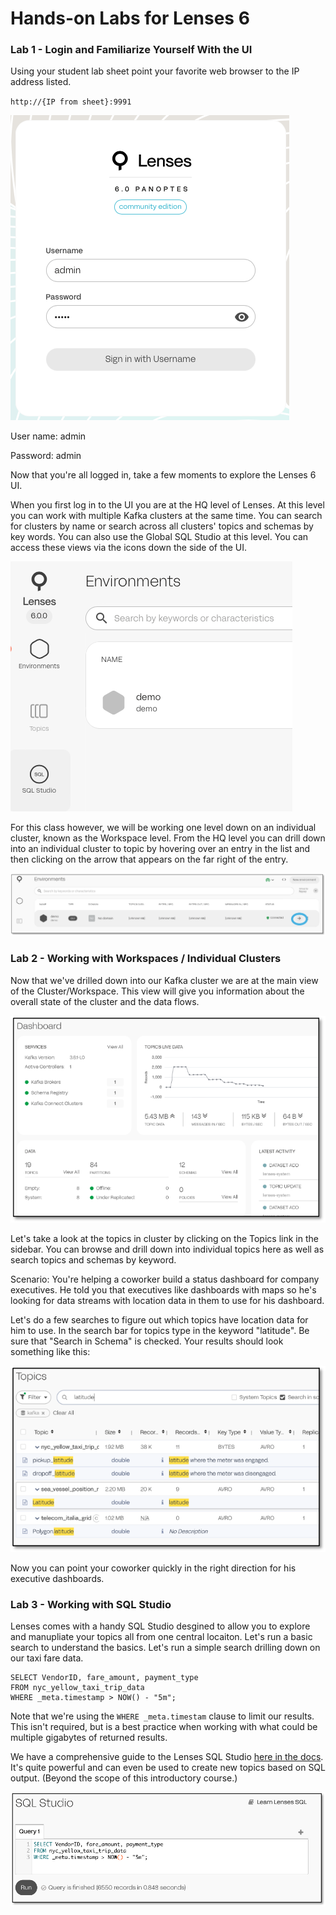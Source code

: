 # Hands-on Labs for Lenses 6

### Lab 1 - Login and Familiarize Yourself With the UI

Using your student lab sheet point your favorite web browser to the IP address listed.

`http://{IP from sheet}:9991`

![screenshot of Community Edition login page](https://github.com/lensesio-workshops/Community_Lenses_Setup/blob/main/images/login_page.png)

User name: admin

Password:  admin

Now that you're all logged in, take a few moments to explore the Lenses 6 UI. 

When you first log in to the UI you are at the HQ level of Lenses. At this level you can work with multiple Kafka clusters at the same time. You can search for clusters by name or search across all clusters' topics and schemas by key words. You can also use the Global SQL Studio at this level. You can access these views via the icons down the side of the UI. 

![screenshot of Lenses HQ sidebar](/images/HQ-sidebar.png)

For this class however, we will be working one level down on an individual cluster, known as the Workspace level. From the HQ level you can drill down into an individual cluster to topic by hovering over an entry in the list and then clicking on the arrow that appears on the far right of the entry. 

![screenshot of Lenses Environments with the drilldown arrow showing](/images/drill-down-to-work.png)

### Lab 2 - Working with Workspaces / Individual Clusters

Now that we've drilled down into our Kafka cluster we are at the main view of the Cluster/Workspace. This view will give you information about the overall state of the cluster and the data flows. 

![screenshot of Lenses Workspace dashboard](/images/dashboard1.png)

Let's take a look at the topics in cluster by clicking on the Topics link in the sidebar. You can browse and drill down into individual topics here as well as search topics and schemas by keyword. 

Scenario: You're helping a coworker build a status dashboard for company executives. He told you that executives like dashboards with maps so he's looking for data streams with location data in them to use for his dashboard. 

Let's do a few searches to figure out which topics have location data for him to use. In the search bar for topics type in the keyword "latitude". Be sure that "Search in Schema" is checked. Your results should look something like this:

![screenshot of Topics search results](/images/latitude-search.png)

Now you can point your coworker quickly in the right direction for his executive dashboards.

### Lab 3 - Working with SQL Studio

Lenses comes with a handy SQL Studio desgined to allow you to explore and manupliate your topics all from one central locaiton. Let's run a basic search to understand the basics. Let's run a simple search drilling down on our taxi fare data.

```
SELECT VendorID, fare_amount, payment_type
FROM nyc_yellow_taxi_trip_data
WHERE _meta.timestamp > NOW() - "5m";
```
Note that we're using the `WHERE _meta.timestam` clause to limit our results. This isn't required, but is a best practice when working with what could be multiple gigabytes of returned results. 

We have a comprehensive guide to the Lenses SQL Studio [here in the docs](https://docs.lenses.io/latest/user-guide/sql-studio). It's quite powerful and can even be used to create new topics based on SQL output. (Beyond the scope of this introductory course.)

![screenshot of SQL studio results](/images/sql-studio2.png)



